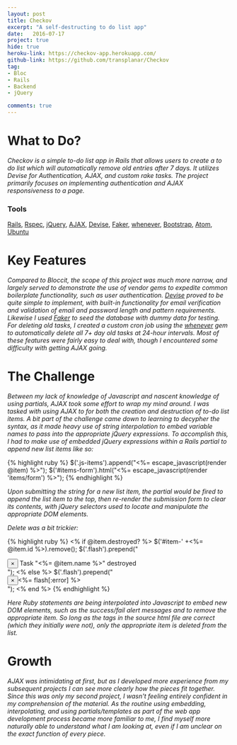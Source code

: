 ```yaml
---
layout: post
title: Checkov
excerpt: "A self-destructing to do list app"
date:   2016-07-17
project: true
hide: true
heroku-link: https://checkov-app.herokuapp.com/
github-link: https://github.com/transplanar/Checkov
tag:
- Bloc
- Rails
- Backend
- jQuery

comments: true
---
```


# What to Do?
*Checkov is a simple to-do list app in Rails that allows users to create a to do list which will automatically remove old entries after 7 days. It utilizes Devise for Authentication, AJAX, and custom rake tasks. The project primarily focuses on implementing authentication and AJAX responsiveness to a page.*

### Tools
[Rails](http://rubyonrails.org/), [Rspec](http://rspec.info/), [jQuery](https://jquery.com/), [AJAX](https://api.jquery.com/category/ajax/), [Devise](https://github.com/plataformatec/devise), [Faker](https://github.com/stympy/faker), [whenever](https://github.com/javan/whenever), [Bootstrap](http://getbootstrap.com/), [Atom](https://atom.io/),  [Ubuntu](http://www.ubuntu.com/)

# Key Features
*Compared to Bloccit, the scope of this project was much more narrow, and largely served to demonstrate the use of vendor gems to expedite common boilerplate functionality, such as user authentication. [Devise](https://github.com/plataformatec/devise) proved to be quite simple to implement, with built-in functionality for email verification and validation of email and password length and pattern requirements. Likewise I used [Faker](https://github.com/stympy/faker) to seed the database with dummy data for testing. For deleting old tasks, I created a custom cron job using the [whenever](https://github.com/javan/whenever) gem to automatically delete all 7+ day old tasks at 24-hour intervals.*
*Most of these features were fairly easy to deal with, though I encountered some difficulty with getting AJAX going.*

# The Challenge
*Between my lack of knowledge of Javascript and nascent knowledge of using partials, AJAX took some effort to wrap my mind around. I was tasked with using AJAX to for both the creation and destruction of to-do list items. A bit part of the challenge came down to learning to decypher the syntax, as it made heavy use of string interpolation to embed variable names to pass into the appropriate jQuery expressions.*
*To accomplish this, I had to make use of embedded jQuery expressions within a Rails partial to append new list items like so:*

{% highlight ruby %}
$('.js-items').append("<%= escape_javascript(render @item) %>");
$('#items-form').html("<%= escape_javascript(render 'items/form') %>");
{% endhighlight %}

*Upon submitting the string for a new list item, the partial would be fired to append the list item to the top, then re-render the submission form to clear its contents, with jQuery selectors used to locate and manipulate the appropriate DOM elements.*

*Delete was a bit trickier:*

{% highlight ruby %}
<% if @item.destroyed? %>
  $('#item-' +<%= @item.id %>).remove();
  $('.flash').prepend("<div class='alert alert-success'><button type='button' class='close' data-dismiss='alert'>&times;</button> Task \"<%= @item.name %>\" destroyed </div>");
<% else %>
  $('.flash').prepend("<div class='alert alert-danger'><button type='button' class='close' data-dismiss='alert'>&times;</button><%= flash[:error] %></div>");
<% end %>
{% endhighlight %}

*Here Ruby statements are being interpolated into Javascript to embed new DOM elements, such as the success/fail alert messages and to remove the appropriate item. So long as the tags in the source html file are correct (which they initially were not), only the appropriate item is deleted from the list.*

# Growth
*AJAX was intimidating at first, but as I developed more experience from my subsequent projects I can see more clearly how the pieces fit together. Since this was only my second project, I wasn't feeling entirely confident in my comprehension of the material. As the routine using embedding, interpolating, and using partials/templates as part of the web app development process became more familiar to me, I find myself more naturally able to understand what I am looking at, even if I am unclear on the exact function of every piece.*
